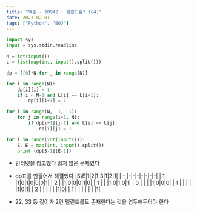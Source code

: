 ```yaml
---
title: "백준 - 10942 : 팰린드롬? (G4)"
date: 2023-02-01
tags: ["Python", "BOJ"]
---
```


```python
import sys
input = sys.stdin.readline

N = int(input())
L = list(map(int, input().split()))

dp = [[0]*N for _ in range(N)]

for i in range(N):
    dp[i][i] = 1
    if i < N-1 and L[i] == L[i+1]:
        dp[i][i+1] = 1

for i in range(N, -1, -1):
    for j in range(i+1, N):
        if dp[i+1][j-1] and L[i] == L[j]:
            dp[i][j] = 1

for i in range(int(input())):
    S, E = map(int, input().split())
    print (dp[S-1][E-1])
```

- 인터넷을 참고했다 쉽지 않은 문제였다
- dp표를 만들어서 해결했다
  |S\E|1|2|1|3|1|2|1|
  | - |-|-|-|-|-|-|-|
  | 1 |1|0|1|0|0|0|1|
  | 2 | |1|0|0|0|1|0|
  | 1 | | |1|0|1|0|1|
  | 3 | | | |1|0|0|0|
  | 1 | | | | |1|0|1|
  | 2 | | | | | |1|0|
  | 1 | | | | | | |1|

- 22, 33 등 길이가 2인 펠린드롬도 존재한다는 것을 염두해두어야 한다
